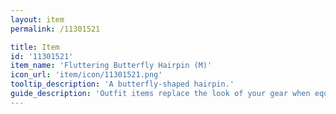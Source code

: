 ```yaml
---
layout: item
permalink: /11301521

title: Item
id: '11301521'
item_name: 'Fluttering Butterfly Hairpin (M)'
icon_url: 'item/icon/11301521.png'
tooltip_description: 'A butterfly-shaped hairpin.'
guide_description: 'Outfit items replace the look of your gear when equipped.'
---
```

